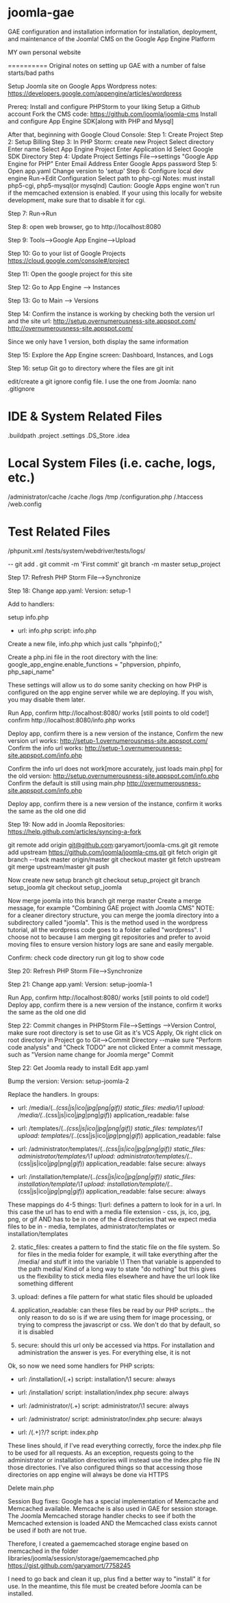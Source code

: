 joomla-gae
==========

GAE configuration and installation information for installation, deployment, and maintenance of the Joomla! CMS on the Google App Engine Platform


MY own personal website


==========
Original notes on setting up GAE with a number of false starts/bad paths

Setup Joomla site on Google Apps
Wordpress notes: https://developers.google.com/appengine/articles/wordpress


Prereq: Install and configure PHPStorm to your liking
Setup a Github account
Fork the CMS code: https://github.com/joomla/joomla-cms
Install and configure App Engine SDK[along with PHP and Mysql]

After that, beginning with Google Cloud Console:
Step 1: Create Project
Step 2: Setup Billing
Step 3: In PHP Storm: create new Project
	Select directory
	Enter name
	Select App Engine Project
	<continue>
	Enter Application Id
	Select Google SDK Directory
	<continue>
Step 4: Update Project Settings
	File-->settings
	"Google App Engine for PHP"
		Enter Email Address
		Enter Google Apps password
Step 5: Open app.yaml
	Change version to 'setup'
Step 6: Configure local dev engine
	Run->Edit Configuration
	Select path to php-cgi
		Notes: must install php5-cgi, php5-mysql(or mysqlnd)
		Caution: Google Apps engine won't run if the memcached extension is enabled.  If your using this locally for website development, make sure that to disable it for cgi.

Step 7: Run->Run

Step 8: open web browser, go to http://localhost:8080

Step 9: Tools-->Google App Engine-->Upload

Step 10: Go to your list of Google Projects
https://cloud.google.com/console#/project

Step 11: Open the google project for this site

Step 12: Go to App Engine --> Instances

Step 13: Go to Main --> Versions

Step 14: Confirm the instance is working by checking both the version url and the site url:
http://setup.overnumerousness-site.appspot.com/
http://overnumerousness-site.appspot.com/

Since we only have 1 version, both display the same information

Step 15: Explore the App Engine screen:
Dashboard, Instances, and Logs

Step 16: setup Git
go to directory where the files are
git init

edit/create a git ignore config file.  I use the one from Joomla:
nano .gitignore
# IDE & System Related Files #
.buildpath
.project
.settings
.DS_Store
.idea

# Local System Files (i.e. cache, logs, etc.) #
/administrator/cache
/cache
/logs
/tmp
/configuration.php
/.htaccess
/web.config

# Test Related Files #
/phpunit.xml
/tests/system/webdriver/tests/logs/

--
git add .
git commit -m 'First commit'
git branch -m master setup_project


Step 17: Refresh PHP Storm
File-->Synchronize

Step 18:
Change app.yaml:
Version: setup-1

Add to handlers:

setup info.php
- url: info.php
  script: info.php

Create a new file, info.php which just calls "phpinfo();"

Create a php.ini file in the root directory with the line:
google_app_engine.enable_functions = "phpversion, phpinfo, php_sapi_name"

These settings will allow us to do some sanity checking on how PHP is configured on the app engine server while we are deploying.  If you wish, you may disable them later.

Run App,
confirm http://localhost:8080/ works [still points to old code!]
confirm http://localhost:8080/info.php works

Deploy app, confirm there is a new version of the instance,
Confirm the new version url works:
http://setup-1.overnumerousness-site.appspot.com/
Confirm the info url works:
http://setup-1.overnumerousness-site.appspot.com/info.php

Confirm the info url does not work[more accurately, just loads main.php] for the old version:
http://setup.overnumerousness-site.appspot.com/info.php
Confirm the default is still using main.php
http://overnumerousness-site.appspot.com/info.php

Deploy app, confirm there is a new version of the instance, confirm it works the same as the old one did


Step 19:
Now add in Joomla Repositories:
https://help.github.com/articles/syncing-a-fork

git remote add origin git@github.com:garyamort/joomla-cms.git
git remote add upstream https://github.com/joomla/joomla-cms.git
git fetch origin
git branch --track master origin/master
git checkout master
git fetch upstream
git merge upstream/master
git push

Now create new setup branch
git checkout setup_project
git branch setup_joomla
git checkout setup_joomla

Now merge joomla into this branch
git merge master
	Create a merge message, for example "Combining GAE project with Joomla CMS"
NOTE: for a cleaner directory structure, you can merge the joomla directory into a subdirectory called "joomla".  This is the method used in the wordpress tutorial, all the wordpress code goes to a folder called "wordpress".  I choose not to because I am merging git repositories and prefer to avoid moving files to ensure version history logs are sane and easily mergable.

Confirm:
check code directory
run git log to show code


Step 20: Refresh PHP Storm
File-->Synchronize

Step 21:
Change app.yaml:
Version: setup-joomla-1

Run App, confirm http://localhost:8080/ works [still points to old code!]
Deploy app, confirm there is a new version of the instance, confirm it works the same as the old one did

Step 22: Commit changes in PHPStorm
File-->Settings
-->Version Control, make sure root directory is set to use Git as it's VCS
Apply, Ok
right click on root directory in Project
go to Git-->Commit Directory
--make sure "Perform code analysis" and "Check TODO" are not clicked
Enter a commit message, such as "Version name change for Joomla merge"
Commit


Step 22: Get Joomla ready to install
Edit app.yaml

Bump the version:
Version: setup-joomla-2

Replace the handlers.  In groups:
- url: /media/(.*\.(css$|$js|ico$|jpg$|png$|gif$))
  static_files: media/\1
  upload: /media/(.*\.(css$|$js|ico$|jpg$|png$|gif$))
  application_readable: false

- url: /templates/(.*\.(css$|$js|ico$|jpg$|png$|gif$))
  static_files: templates/\1
  upload: templates/(.*\.(css$|$js|ico$|jpg$|png$|gif$))
  application_readable: false

- url: /administrator/templates/(.*\.(css$|$js|ico$|jpg$|png$|gif$))
  static_files: administrator/templates/\1
  upload: administrator/templates/(.*\.(css$|$js|ico$|jpg$|png$|gif$))
  application_readable: false
  secure: always

- url: /installation/template/(.*\.(css$|$js|ico$|jpg$|png$|gif$))
  static_files: installation/template/\1
  upload: installation/template/(.*\.(css$|$js|ico$|jpg$|png$|gif$))
  application_readable: false
  secure: always

These mappings do 4-5 things:
1)url: defines a pattern to look for in a url.  In this case the url has to end with a media file extension - css, js, ico, jpg, png, or gif AND has to be in one of the 4 directories that we expect media files to be in - media, templates, administrator/templates or installation/templates

2) static_files: creates a pattern to find the static file on the file system.  So for files in the media folder for example, it will take everything after the /media/ and stuff it into the variable \1
Then that variable is appended to the path media/  Kind of a long way to state "do nothing" but this gives us the flexibility to stick media files elsewhere and have the url look like something different

3) upload: defines a file pattern for what static files should be uploaded

4) application_readable: can these files be read by our PHP scripts... the only reason to do so is if we are using them for image processing, or trying to compress the javascript or css.  We don't do that by default, so it is disabled

5) secure: should this url only be accessed via https.  For installation and administration the answer is yes.  For everything else, it is not


Ok, so now we need some handlers for PHP scripts:
- url: /installation/(.+)
  script: installation/\1
  secure: always

- url: /installation/
  script: installation/index.php
  secure: always

- url: /administrator/(.+)
  script: administrator/\1
  secure: always

- url: /administrator/
  script: administrator/index.php
  secure: always

- url: /(.+)?/?
  script: index.php


These lines should, if I've read everything correctly, force the index.php file to be used for all requests.  As an exception, requests going to the administrator or installation directories will instead use the index.php file IN those directories.  I've also configured things so that accessing those directories on app engine will always be done via HTTPS

Delete main.php



Session Bug fixes:
Google has a special implementation of Memcache and Memcached available.  Memcache is also used in GAE for session storage.   The Joomla Memcached storage handler checks to see if both the Memcached extension is loaded AND the Memcached class exists cannot be used if both are not true.

Therefore, I created a gaememcached storage engine based on memcached in the folder
libraries/joomla/session/storage/gaememcached.php
https://gist.github.com/garyamort/7758245

I need to go back and clean it up, plus find a better way to "install" it for use.  In the meantime, this file must be created before Joomla can be installed.